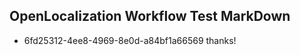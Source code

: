 ## OpenLocalization Workflow Test MarkDown
* 6fd25312-4ee8-4969-8e0d-a84bf1a66569 
thanks!<!--HONumber=Mar16_HO2-->
